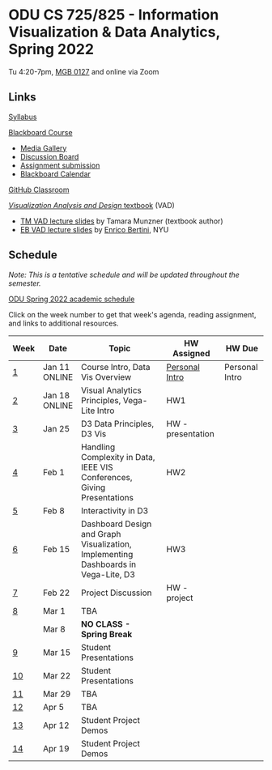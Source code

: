 # ODU CS 725/825 - Information Visualization & Data Analytics, Spring 2022

Tu 4:20-7pm, [MGB 0127](https://www.odu.edu/ts/labs-classrooms/technology-classrooms/mgb) and online via Zoom

## Links

[Syllabus](syllabus.md)

[Blackboard Course](https://www.blackboard.odu.edu/ultra/courses/_394424_1/cl/outline)
* [Media Gallery](https://www.blackboard.odu.edu/webapps/blackboard/content/launchLink.jsp?course_id=_394424_1&tool_id=_5549_1&tool_type=TOOL&mode=cpview&mode=reset)
* [Discussion Board](https://www.blackboard.odu.edu/webapps/blackboard/content/launchLink.jsp?course_id=_394424_1&tool_id=_2588_1&tool_type=TOOL&mode=cpview&mode=reset)
* [Assignment submission](https://www.blackboard.odu.edu/webapps/blackboard/content/listContentEditable.jsp?content_id=_10420532_1&course_id=_394424_1&mode=reset)
* [Blackboard Calendar](https://www.blackboard.odu.edu/webapps/blackboard/content/launchLink.jsp?course_id=_394424_1&tool_id=_152_1&tool_type=TOOL&mode=cpview&mode=reset)

[GitHub Classroom](https://classroom.github.com/classrooms/76785200-odu-cs-725-information-visualization-spring-2022)

[*Visualization Analysis and Design* textbook](https://www.cs.ubc.ca/~tmm/vadbook/) (VAD)
* [TM VAD lecture slides](https://www.cs.ubc.ca/~tmm/talks.html#vadallslides) by Tamara Munzner (textbook author)
* [EB VAD lecture slides](http://bit.ly/lecture-slides-iv16) by [Enrico Bertini](http://enrico.bertini.io/), NYU

## Schedule

*Note: This is a tentative schedule and will be updated throughout the semester.*

[ODU Spring 2022 academic schedule](https://www.odu.edu/academics/calendar/spring)

Click on the week number to get that week's agenda, reading assignment, and links to additional resources.

|Week |Date|Topic|HW Assigned|HW Due|
|---|---|---|---|---|
|[1](agenda.md#week-1)|	Jan 11<br/>ONLINE|	Course Intro, Data Vis Overview | [Personal Intro](https://www.blackboard.odu.edu/webapps/discussionboard/do/forum?action=list_threads&course_id=_394424_1&nav=discussion_board_entry&conf_id=_457380_1&forum_id=_495686_1) | Personal Intro|
|[2](agenda.md#week-2)|	Jan 18<br/>ONLINE|	Visual Analytics Principles, Vega-Lite Intro | HW1 |  |
|[3](agenda.md#week-3)|	Jan 25|	D3 Data Principles, D3 Vis  | HW - presentation | |
|[4](agenda.md#week-4)|	Feb 1| Handling Complexity in Data, IEEE VIS Conferences, Giving Presentations | HW2 | | 
|[5](agenda.md#week-5)|	Feb 8| Interactivity in D3| | | 
|[6](agenda.md#week-6)|	Feb 15|	Dashboard Design and Graph Visualization, Implementing Dashboards in Vega-Lite, D3| HW3 | | 
|[7](agenda.md#week-7)|	Feb 22|	Project Discussion | HW - project | | 
|[8](agenda.md#week-8)|	Mar 1|	TBA | | | 
||	Mar 8|	**NO CLASS - Spring Break** | | | 
|[9](agenda.md#week-9)|	Mar 15|	Student Presentations | | | 
|[10](agenda.md#week-10)| Mar 22|	Student Presentations | | | 
|[11](agenda.md#week-11)| Mar 29|	TBA | | | 
|[12](agenda.md#week-12)| Apr 5|	TBA | | | 
|[13](agenda.md#week-13)| Apr 12|	Student Project Demos | | | 
|[14](agenda.md#week-14)| Apr 19|	Student Project Demos | | | 

